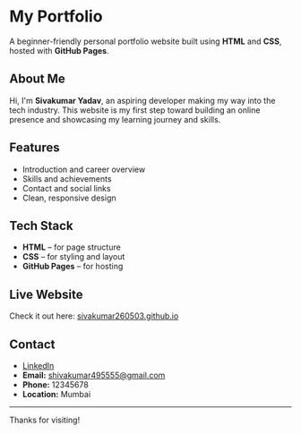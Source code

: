 # My Portfolio

A beginner-friendly personal portfolio website built using **HTML** and **CSS**, hosted with **GitHub Pages**.

## About Me

Hi, I'm **Sivakumar Yadav**, an aspiring developer making my way into the tech industry. This website is my first step toward building an online presence and showcasing my learning journey and skills.

## Features

- Introduction and career overview
- Skills and achievements
- Contact and social links
- Clean, responsive design

## Tech Stack

- **HTML** – for page structure
- **CSS** – for styling and layout
- **GitHub Pages** – for hosting

## Live Website

Check it out here: [sivakumar260503.github.io](https://sivakumar260503.github.io)

## Contact

- [LinkedIn](https://bit.ly/44KJeNr)
- **Email:** shivakumar495555@gmail.com
- **Phone:** 12345678
- **Location:** Mumbai

---

Thanks for visiting!
